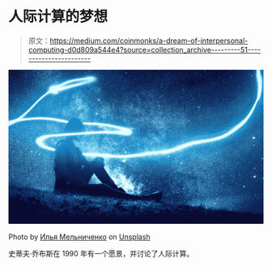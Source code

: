 # 人际计算的梦想

> 原文：<https://medium.com/coinmonks/a-dream-of-interpersonal-computing-d0d809a544e4?source=collection_archive---------51----------------------->

![](img/d3a3945d1e762e6169d2bfe5470b0ff3.png)

Photo by [Илья Мельниченко](https://unsplash.com/@elliotm?utm_source=medium&utm_medium=referral) on [Unsplash](https://unsplash.com?utm_source=medium&utm_medium=referral)

史蒂夫·乔布斯在 1990 年有一个愿景，并讨论了人际计算。